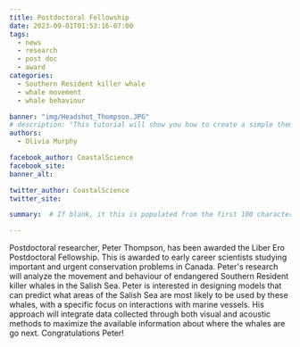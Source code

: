 ```yaml
---
title: Postdoctoral Fellowship
date: 2023-09-01T01:53:16-07:00
tags: 
  - news
  - research
  - post doc
  - award
categories: 
  - Southern Resident killer whale
  - whale movement
  - whale behaviour

banner: "img/Headshot_Thompson.JPG"
# description: "This tutorial will show you how to create a simple theme in Hugo. I assume that you are familiar with HTML, the bash command line, and that you are comfortable using Markdown to format content."
authors: 
  - Olivia Murphy

facebook_author: CoastalScience
facebook_site: 
banner_alt: 

twitter_author: CoastalScience
twitter_site: 

summary:  # If blank, it this is populated from the first 100 characters from the post 

---
```

Postdoctoral researcher, Peter Thompson, has been awarded the Liber Ero Postdoctoral Fellowship. This is awarded to early career scientists studying important and urgent conservation problems in Canada. Peter's research will analyze the movement and behaviour of endangered Southern Resident killer whales in the Salish Sea. Peter is interested in designing models that can predict what areas of the Salish Sea are most likely to be used by these whales, with a specific focus on interactions with marine vessels. His approach will integrate data collected through both visual and acoustic methods to maximize the available information about where the whales are go next. Congratulations Peter!

